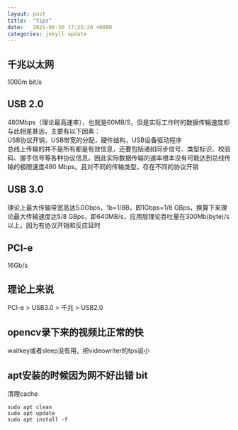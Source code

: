 ```yaml
---
layout: post
title:  "tips"
date:   2021-06-30 17:25:26 +0800
categories: jekyll update
---
```


## 千兆以太网
1000m bit/s

## USB 2.0
480Mbps（理论最高速率），也就是60MB/S，但是实际工作时的数据传输速度却与此相差甚远，主要有以下因素：  
USB协议开销，USB带宽的分配，硬件结构，USB设备驱动程序   
总线上传输的并不是所有都是有效信息，还要包括诸如同步信号、类型标识、校验码、握手信号等各种协议信息。因此实际数据传输的速率根本没有可能达到总线传输的极限速度480 Mbps。且对不同的传输类型，存在不同的协议开销

## USB 3.0
理论上最大传输带宽高达5.0Gbps，1b=1/8B，即1Gbps=1/8 GBps，换算下来理论最大传输速度达5/8 GBps，即640MB/s，应用层理论吞吐量在300Mb(byte)/s以上，因为有协议开销和反应延时

## PCI-e
16Gb/s

## 理论上来说
PCI-e > USB3.0 > 千兆 > USB2.0

## opencv录下来的视频比正常的快
waitkey或者sleep没有用，把videowriter的fps设小

## apt安装的时候因为网不好出错 bit
清理cache   
```
sudo apt clean
sudo apt update
sudo apt install -f
```